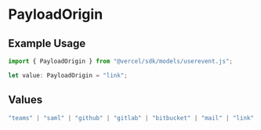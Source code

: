 # PayloadOrigin

## Example Usage

```typescript
import { PayloadOrigin } from "@vercel/sdk/models/userevent.js";

let value: PayloadOrigin = "link";
```

## Values

```typescript
"teams" | "saml" | "github" | "gitlab" | "bitbucket" | "mail" | "link" | "import" | "dsync" | "feedback" | "organization-teams"
```